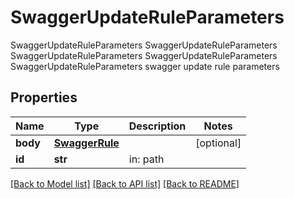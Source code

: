 # SwaggerUpdateRuleParameters

SwaggerUpdateRuleParameters SwaggerUpdateRuleParameters SwaggerUpdateRuleParameters SwaggerUpdateRuleParameters SwaggerUpdateRuleParameters swagger update rule parameters
## Properties
Name | Type | Description | Notes
------------ | ------------- | ------------- | -------------
**body** | [**SwaggerRule**](SwaggerRule.md) |  | [optional] 
**id** | **str** | in: path | 

[[Back to Model list]](../README.md#documentation-for-models) [[Back to API list]](../README.md#documentation-for-api-endpoints) [[Back to README]](../README.md)


